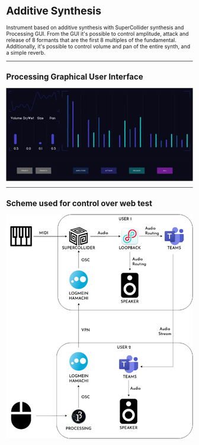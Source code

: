 # Additive Synthesis
Instrument based on additive synthesis with SuperCollider synthesis and Processing GUI.
From the GUI it's possible to control amplitude, attack and release of 8 formants that are the first 8 multiples of the fundamental. Additionally, it's possible to control volume and pan of the entire synth, and a simple reverb.

***

## Processing Graphical User Interface


![GUI](imgs/GUI.png)  

***

## Scheme used for control over web test

![Scheme](imgs/OnlineScheme.png)

